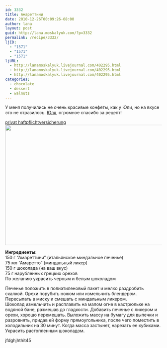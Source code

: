 ```yaml
---
id: 3332
title: Амареттини
date: 2010-12-26T00:09:26-08:00
author: lana
layout: post
guid: http://lana.moskalyuk.com/?p=3332
permalink: /recipe/3332/
ljID:
  - "1571"
  - "1571"
  - "1571"
ljURL:
  - http://lanamoskalyuk.livejournal.com/402295.html
  - http://lanamoskalyuk.livejournal.com/402295.html
  - http://lanamoskalyuk.livejournal.com/402295.html
categories:
  - chocolate
  - dessert
  - walnuts
---
```

У меня получились не очень красивые конфеты, как у Юли, но на вкусе это не отразилось. [Юля](http://batwoman2008.livejournal.com/58343.html?view=1397735#t1397735), огромное спасибо за рецепт!

<div>
  <a href='http://privatehaftpflichtversicherungg.com/' title='privat haftpflichtversicherung'>privat haftpflichtversicherung</a>
</div>

<img loading="lazy" class="alignnone" title="chocolate candy" src="http://farm6.static.flickr.com/5130/5292090413_11dd041429_z.jpg" alt="" width="640" height="386" /> 

**Ингредиенты**:  
150 г “Амареттини” (итальянское миндальное печенье)  
75 мл “Амаретто” (миндальный ликер)  
150 г шоколада (на ваш вкус)  
75 г нарубленных грецких орехов  
По желанию украсить черным и белым шоколадом

Печенье положить в полиэтиленовый пакет и мелко раздробить скалкой. Орехи порубить ножом или измельчить блендером. Пересыпать в миску и смешать с миндальным ликером.  
Шоколад измельчить и расплавить на малом огне в кастрюльке на водяной бане, размешав до гладкости. Добавить печенье с ликером и орехи, хорошо перемешать. Выложить массу на бумагу для выпечки и разровнять, придав ей форму прямоугольника, после чего поместить в холодильник на 30 минут. Когда масса застынет, нарезать ее кубиками.  
Украсить растопленным шоколадом. 

<div>
  jfdghjhthit45
</div>